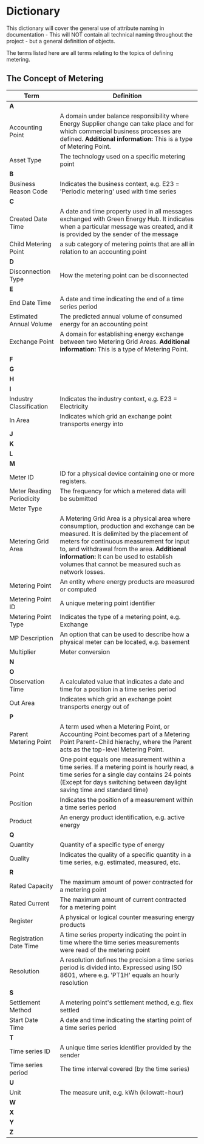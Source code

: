 # **Dictionary**

This dictionary will cover the general use of attribute naming in documentation - This will NOT contain all technical naming throughout the project - but a general definition of objects.

The terms listed here are all terms relating to the topics of defining metering.

## **The Concept of Metering**

| Term   | Definition    |
|----------|-------------|
| **A** |   |
| Accounting Point |  A domain under balance responsibility where Energy Supplier change can take place and for which commercial business processes are defined. **Additional information:** This is a type of Metering Point. |
| Asset Type | The technology used on a specific metering point  |
| **B** |   |
| Business Reason Code | Indicates the business context, e.g. E23 = 'Periodic metering' used with time series |
| **C** |   |
| Created Date Time | A date and time property used in all messages exchanged with Green Energy Hub. It indicates when a particular message was created, and it is provided by the sender of the message |
| Child Metering Point | a sub category of metering points that are all in relation to an accounting point  |
| **D** |   |
| Disconnection Type |  How the metering point can be disconnected |
| **E** |   |
| End Date Time | A date and time indicating the end of a time series period |
| Estimated Annual Volume | The predicted annual volume of consumed energy for an accounting point  |
| Exchange Point |  A domain for establishing energy exchange between two Metering Grid Areas. **Additional information:** This is a type of Metering Point.|
| **F** |   |
| **G** |   |
| **H** |   |
| **I** |   |
| Industry Classification | Indicates the industry context, e.g. E23 = Electricity |
| In Area | Indicates which grid an exchange point transports energy into   |
| **J** |   |
| **K** |   |
| **L** |   |
| **M** |   |
| Meter ID | ID for a physical device containing one or more registers.|
| Meter Reading Periodicity| The frequency for which a metered data will be submitted |
| Meter Type |  |
| Metering Grid Area |  A Metering Grid Area is a physical area where consumption, production and exchange can be measured. It is delimited by the placement of meters for continuous measurement for input to, and withdrawal from the area. **Additional information:** It can be used to establish volumes that cannot be measured such as network losses. |
| Metering Point | An entity where energy products are measured or computed |
| Metering Point ID | A unique metering point identifier |
| Metering Point Type | Indicates the type of a metering point, e.g. Exchange |
| MP Description | An option that can be used to describe how a physical meter can be located, e.g. basement |
| Multiplier |  Meter conversion |
| **N** |   |
| **O** |   |
| Observation Time | A calculated value that indicates a date and time for a position in a time series period |
| Out Area |  Indicates which grid an exchange point transports energy out of |
| **P** |   |
| Parent Metering Point | A term used when a Metering Point, or Accounting Point becomes part of a Metering Point Parent-Child hierachy, where the Parent acts as the top-level Metering Point. |
| Point | One point equals one measurement within a time series. If a metering point is hourly read, a time series for a single day contains 24 points (Except for days switching between daylight saving time and standard time) |
| Position | Indicates the position of a measurement within a time series period |
| Product | An energy product identification, e.g. active energy |
| **Q** |   |
| Quantity | Quantity of a specific type of energy |
| Quality | Indicates the quality of a specific quantity in a time series, e.g. estimated, measured, etc. |
| **R** |   |
| Rated Capacity | The maximum amount of power contracted for a metering point |
| Rated Current |  The maximum amount of current contracted for a metering point |
| Register | A physical or logical counter measuring energy products |
| Registration Date Time | A time series property indicating the point in time where the time series measurements were read of the metering point |
| Resolution | A resolution defines the precision a time series period is divided into. Expressed using ISO 8601, where e.g. 'PT1H' equals an hourly resolution |
| **S** |   |
| Settlement Method | A metering point's settlement method, e.g. flex settled |
| Start Date Time | A date and time indicating the starting point of a time series period |
| **T** |   |
| Time series ID | A unique time series identifier provided by the sender |
| Time series period | The time interval covered (by the time series) |
| **U** |   |
| Unit | The measure unit, e.g. kWh (kilowatt-hour) |
| **W** |   |
| **X** |   |
| **Y** |   |
| **Z** |   |
